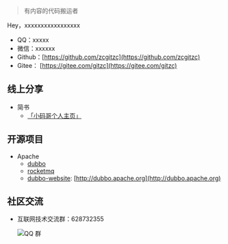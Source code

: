 > 有内容的代码搬运者

Hey，xxxxxxxxxxxxxxxxx

- QQ：xxxxx
- 微信：xxxxxx
- Github：[https://github.com/zcgitzc](https://github.com/zcgitzc)
- Gitee： [https://gitee.com/gitzc](https://gitee.com/gitzc)

## 线上分享

- 简书
    - [「小码哥个人主页」](https://www.jianshu.com/u/faa01fa59ea3)

## 开源项目

- Apache
    - [dubbo](https://github.com/apache/dubbo)
    - [rocketmq](https://github.com/apache/rocketmq)
    - [dubbo-website](https://github.com/apache/dubbo-website): [http://dubbo.apache.org](http://dubbo.apache.org)

## 社区交流

- 互联网技术交流群：628732355

  ![QQ 群](https://cdn.nlark.com/yuque/0/2019/jpeg/338441/1562678967088-beef0b3d-8fbf-4166-97e8-03a3f527c5e6.jpeg)
